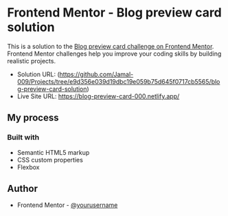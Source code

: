 # Frontend Mentor - Blog preview card solution

This is a solution to the [Blog preview card challenge on Frontend Mentor](https://www.frontendmentor.io/challenges/blog-preview-card-ckPaj01IcS). Frontend Mentor challenges help you improve your coding skills by building realistic projects. 

- Solution URL: (https://github.com/Jamal-009/Projects/tree/e9d356e039d19dbc19e059b75d645f0717cb5565/blog-preview-card-solution)
- Live Site URL: https://blog-preview-card-000.netlify.app/

## My process

### Built with

- Semantic HTML5 markup
- CSS custom properties
- Flexbox

## Author
- Frontend Mentor - [@yourusername](https://www.frontendmentor.io/profile/Jamal-009)
